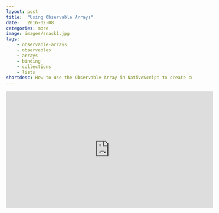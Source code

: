 ```yaml
---
layout: post
title:  "Using Observable Arrays"
date:   2016-02-08
categories: more
image: images/snack1.jpg
tags: 
    - observable-arrays
    - observables
    - arrays
    - binding
    - collections
    - lists
shortdesc: How to use the Observable Array in NativeScript to create collections of items that are bound to a user interface.
---
```

<iframe width="560" height="315" src="https://www.youtube.com/embed/Mt5F1xe4tQQ" frameborder="0" allowfullscreen></iframe>